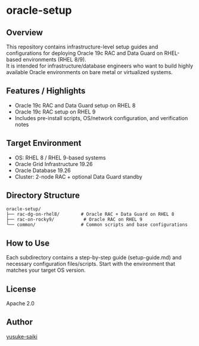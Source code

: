 # oracle-setup

## Overview
This repository contains infrastructure-level setup guides and configurations for deploying Oracle 19c RAC and Data Guard on RHEL-based environments (RHEL 8/9).  
It is intended for infrastructure/database engineers who want to build highly available Oracle environments on bare metal or virtualized systems.

## Features / Highlights
- Oracle 19c RAC and Data Guard setup on RHEL 8
- Oracle 19c RAC setup on RHEL 9
- Includes pre-install scripts, OS/network configuration, and verification notes

## Target Environment
- OS: RHEL 8 / RHEL 9-based systems
- Oracle Grid Infrastructure 19.26
- Oracle Database 19.26
- Cluster: 2-node RAC + optional Data Guard standby

## Directory Structure
```
oracle-setup/
├── rac-dg-on-rhel8/        # Oracle RAC + Data Guard on RHEL 8
├── rac-on-rocky9/           # Oracle RAC on RHEL 9
└── common/                 # Common scripts and base configurations
```

## How to Use
Each subdirectory contains a step-by-step guide (setup-guide.md) and necessary configuration files/scripts.
Start with the environment that matches your target OS version.

## License
Apache 2.0

## Author
[yusuke-saiki](https://github.com/yusuke-saiki)
